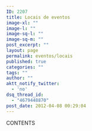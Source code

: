 ```yaml
---
ID: 2207
title: Locais de eventos
image-xl: ""
image-l: ""
image-sq-l: ""
image-sq-m: ""
post_excerpt: ""
layout: page
permalink: eventos/locais
published: true
categories: ""
tags: ""
author: ""
aktt_notify_twitter:
  - 'no'
dsq_thread_id:
  - "4679448870"
post_date: 2012-04-08 00:29:04
---
```

CONTENTS